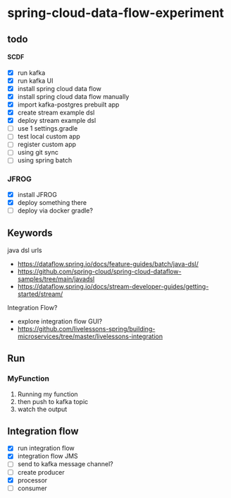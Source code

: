 # spring-cloud-data-flow-experiment

## todo
#### SCDF
- [x] run kafka
- [x] run kafka UI
- [x] install spring cloud data flow
- [x] install spring cloud data flow manually
- [x] import kafka-postgres prebuilt app
- [x] create stream example dsl
- [x] deploy stream example dsl
- [ ] use 1 settings.gradle
- [ ] test local custom app
- [ ] register custom app
- [ ] using git sync
- [ ] using spring batch

### JFROG
- [x] install JFROG
- [x] deploy something there
- [ ] deploy via docker gradle?

## Keywords
java dsl
urls
- https://dataflow.spring.io/docs/feature-guides/batch/java-dsl/
- https://github.com/spring-cloud/spring-cloud-dataflow-samples/tree/main/javadsl
- https://dataflow.spring.io/docs/stream-developer-guides/getting-started/stream/

Integration Flow?
- explore integration flow GUI?
- https://github.com/livelessons-spring/building-microservices/tree/master/livelessons-integration

## Run
### MyFunction
1. Running my function
2. then push to kafka topic
3. watch the output


## Integration flow
- [x] run integration flow
- [x] integration flow JMS
- [ ] send to kafka message channel?
- [ ] create producer
- [x] processor
- [ ] consumer